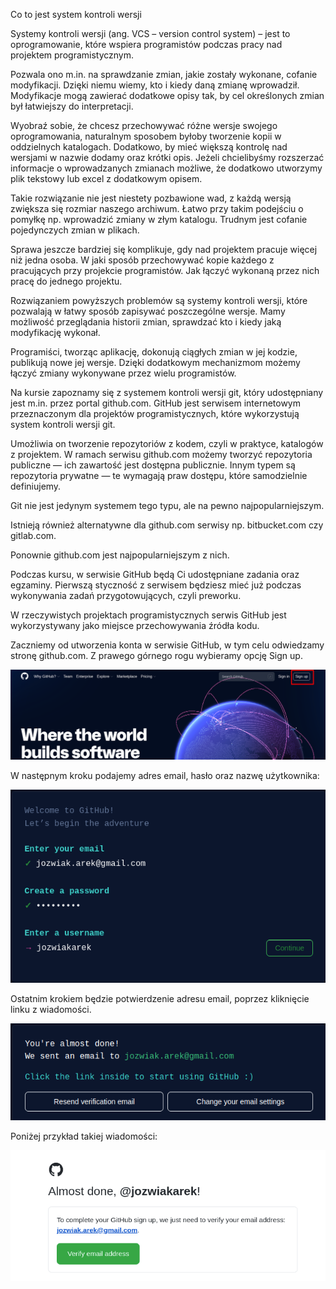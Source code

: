 Co to jest system kontroli wersji

Systemy kontroli wersji (ang. VCS – version control system) – jest to oprogramowanie, 
które wspiera programistów podczas pracy nad projektem programistycznym.

Pozwala ono m.in. na sprawdzanie zmian, jakie zostały wykonane, cofanie modyfikacji.
Dzięki niemu wiemy, kto i kiedy daną zmianę wprowadził. 
Modyfikacje mogą zawierać dodatkowe opisy tak, by cel określonych zmian był łatwiejszy do interpretacji.

Wyobraź sobie, że chcesz przechowywać różne wersje swojego oprogramowania, 
naturalnym sposobem byłoby tworzenie kopii w oddzielnych katalogach. 
Dodatkowo, by mieć większą kontrolę nad wersjami w nazwie dodamy oraz krótki opis. 
Jeżeli chcielibyśmy rozszerzać informacje o wprowadzanych zmianach możliwe,
 że dodatkowo utworzymy plik tekstowy lub excel z dodatkowym opisem.

Takie rozwiązanie nie jest niestety pozbawione wad, z każdą wersją zwiększa się rozmiar 
naszego archiwum. Łatwo przy takim podejściu o pomyłkę np. wprowadzić zmiany w złym katalogu. 
Trudnym jest cofanie pojedynczych zmian w plikach. 

Sprawa jeszcze bardziej się komplikuje, gdy nad projektem pracuje więcej niż jedna osoba.
W jaki sposób przechowywać kopie każdego z pracujących przy projekcie programistów.
Jak łączyć wykonaną przez nich pracę do jednego projektu.

Rozwiązaniem powyższych problemów są systemy kontroli wersji, 
które pozwalają w łatwy sposób zapisywać poszczególne wersje. 
Mamy możliwość przeglądania historii zmian, sprawdzać kto i kiedy jaką modyfikację wykonał.

Programiści, tworząc aplikację, dokonują ciągłych zmian w jej kodzie, publikują nowe jej wersje.
Dzięki dodatkowym mechanizmom możemy łączyć zmiany wykonywane przez wielu programistów.

Na kursie zapoznamy się z systemem kontroli wersji git, który udostępniany jest m.in. przez portal github.com.
GitHub jest serwisem internetowym przeznaczonym dla projektów programistycznych, które wykorzystują system kontroli wersji git.

Umożliwia on tworzenie repozytoriów z kodem, czyli w praktyce, katalogów z projektem.
W ramach serwisu github.com możemy tworzyć repozytoria publiczne — ich zawartość jest dostępna publicznie.
Innym typem są repozytoria prywatne — te wymagają praw dostępu, które samodzielnie definiujemy.

Git nie jest jedynym systemem tego typu, ale na pewno najpopularniejszym. 

Istnieją również alternatywne dla github.com serwisy np. bitbucket.com czy gitlab.com.
 
Ponownie github.com jest najpopularniejszym z nich.

Podczas kursu, w serwisie GitHub będą Ci udostępniane zadania oraz egzaminy. 
Pierwszą styczność z serwisem będziesz mieć już podczas wykonywania zadań przygotowujących, czyli preworku.

W rzeczywistych projektach programistycznych serwis GitHub jest wykorzystywany jako miejsce przechowywania źródła kodu.

Zaczniemy od utworzenia konta w serwisie GitHub, w tym celu odwiedzamy stronę github.com.
Z prawego górnego rogu wybieramy opcję Sign up. 

![image info](images/account1.png)

W następnym kroku podajemy adres email, hasło oraz nazwę użytkownika:

![image info](images/account4.png)

Ostatnim krokiem będzie potwierdzenie adresu email, poprzez kliknięcie linku z wiadomości.

![image info](images/account-verify.png)

Poniżej przykład takiej wiadomości:

![image info](images/email-verify.png)
